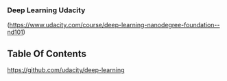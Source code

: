 ### Deep Learning Udacity

(https://www.udacity.com/course/deep-learning-nanodegree-foundation--nd101)


## Table Of Contents

https://github.com/udacity/deep-learning

